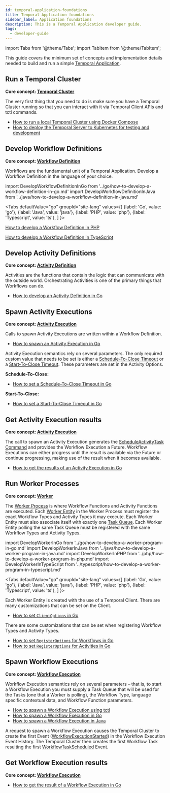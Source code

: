 ```yaml
---
id: temporal-application-foundations
title: Temporal Application foundations
sidebar_label: Application foundations
description: This is a Temporal Application developer guide.
tags:
  - developer-guide
---
```


import Tabs from '@theme/Tabs';
import TabItem from '@theme/TabItem';

This guide covers the minimum set of concepts and implementation details needed to build and run a simple [Temporal Application](/docs/concepts/what-is-a-temporal-application).

## Run a Temporal Cluster

**Core concept: [Temporal Cluster](/docs/concepts/what-is-a-temporal-cluster)**

The very first thing that you need to do is make sure you have a Temporal Cluster running so that you can interact with it via Temporal Client APIs and tctl commands.

- [How to run a local Temporal Cluster using Docker Compose](/docs/cluster/how-to-quickly-install-the-temporal-cluster-using-docker-compose)
- [How to deploy the Temporal Server to Kubernetes for testing and development](/docs/cluster/how-to-deploy-temporal-to-kubernetes-for-testing-and-development)

## Develop Workflow Definitions

**Core concept: [Workflow Definition](/docs/concepts/what-is-a-workflow-definition)**

Workflows are the fundamental unit of a Temporal Application.
Develop a Workflow Definition in the language of your choice.

import DevelopWorkflowDefinitionInGo from '../go/how-to-develop-a-workflow-definition-in-go.md'
import DevelopWorkflowDefinitionInJava from '../java/how-to-develop-a-workflow-definition-in-java.md'

<Tabs
defaultValue="go"
groupId="site-lang"
values={[
{label: 'Go', value: 'go'},
{label: 'Java', value: 'java'},
{label: 'PHP', value: 'php'},
{label: 'Typescript', value: 'ts'},
]
}>

<TabItem value="go">

<DevelopWorkflowDefinitionInGo/>

</TabItem>
<TabItem value="java">

<DevelopWorkflowDefinitionInJava/>

</TabItem>
<TabItem value="php">

[How to develop a Workflow Definition in PHP](/docs/php/workflows)

</TabItem>
<TabItem value="ts">

[How to develop a Workflow Definition in TypeScript](/docs/typescript/workflows/#how-to-write-a-workflow-function)

</TabItem>
</Tabs>

<!--
- [How to develop a Workflow Definition in Go](/docs/go/how-to-develop-a-workflow-definition-in-go)
- [How to develop a Workflow Definition in Java](/docs/java/how-to-develop-a-workflow-definition-in-java) -->

## Develop Activity Definitions

**Core concept: [Activity Definition](/docs/concepts/what-is-an-activity-definition)**

Activities are the functions that contain the logic that can communicate with the outside world.
Orchestrating Activities is one of the primary things that Workflows can do.

- [How to develop an Activity Definition in Go](/docs/go/how-to-develop-an-activity-definition-in-go)

## Spawn Activity Executions

**Core concept: [Activity Execution](/docs/concepts/what-is-an-activity-execution)**

Calls to spawn Activity Executions are written within a Workflow Definition.

- [How to spawn an Activity Execution in Go](/docs/go/how-to-spawn-an-activity-execution-in-go)

Activity Execution semantics rely on several parameters.
The only required custom value that needs to be set is either a [Schedule-To-Close Timeout](/docs/concepts/what-is-a-start-to-close-timeout) or a [Start-To-Close Timeout](/docs/concepts/what-is-a-start-to-close-timeout).
These parameters are set in the Activity Options.

**Schedule-To-Close:**

- [How to set a Schedule-To-Close Timeout in Go](/docs/go/how-to-set-activityoptions-in-go/#scheduletoclosetimeout)

**Start-To-Close:**

- [How to set a Start-To-Close Timeout in Go](/docs/go/how-to-set-activityoptions-in-go/#starttoclosetimeout)

## Get Activity Execution results

**Core concept: [Activity Execution](/docs/concepts/what-is-an-activity-execution)**

The call to spawn an Activity Execution generates the [ScheduleActivityTask Command](/docs/concepts/what-is-a-command/#scheduleactivitytask) and provides the Workflow Execution a Future.
Workflow Executions can either progress until the result is available via the Future or continue progressing, making use of the result when it becomes available.

- [How to get the results of an Activity Execution in Go](/docs/go/how-to-get-the-result-of-an-activity-execution-in-go)

## Run Worker Processes

**Core concept: [Worker](/docs/concepts/what-is-a-worker)**

The [Worker Process](/docs/concepts/what-is-a-worker-process) is where Workflow Functions and Activity Functions are executed.
Each [Worker Entity](/docs/concepts/what-is-a-worker-entity) in the Worker Process must register the exact Workflow Types and Activity Types it may execute.
Each Worker Entity must also associate itself with exactly one [Task Queue](/docs/concepts/what-is-a-task-queue).
Each Worker Entity polling the same Task Queue must be registered with the same Workflow Types and Activity Types.

<!-- - [How to develop a Worker Program in Go](/docs/go/how-to-develop-a-worker-program-in-go)
- [How to develop a Worker Program in Java](/docs/java/how-to-develop-a-worker-program-in-java)
- [How to develop a Worker Program in PHP](/docs/php/how-to-develop-a-worker-program-in-php)
- [How to develop a Worker Program in TypeScript](/docs/typescript/how-to-develop-a-worker-program-in-typescript) -->

import DevelopWorkerInGo from '../go/how-to-develop-a-worker-program-in-go.md'
import DevelopWorkerInJava from '../java/how-to-develop-a-worker-program-in-java.md'
import DevelopWorkerInPHP from '../php/how-to-develop-a-worker-program-in-php.md'
import DevelopWorkerInTypeScript from '../typescript/how-to-develop-a-worker-program-in-typescript.md'

<Tabs
defaultValue="go"
groupId="site-lang"
values={[
{label: 'Go', value: 'go'},
{label: 'Java', value: 'java'},
{label: 'PHP', value: 'php'},
{label: 'Typescript', value: 'ts'},
]
}>

<TabItem value="go">

<DevelopWorkerInGo/>

</TabItem>
<TabItem value="java">

<DevelopWorkerInJava/>

</TabItem>
<TabItem value="php">

<DevelopWorkerInPHP/>

</TabItem>
<TabItem value="ts">

<DevelopWorkerInTypeScript/>

</TabItem>
</Tabs>

Each Worker Entity is created with the use of a Temporal Client.
There are many customizations that can be set on the Client.

- [How to set `ClientOptions` in Go](/docs/go/how-to-set-clientoptions-in-go)

There are some customizations that can be set when registering Workflow Types and Activity Types.

- [How to set `RegisterOptions` for Workflows in Go](/docs/go/how-to-set-registerworkflowoptions-in-go)
- [How to set `RegisterOptions` for Activities in Go](/docs/go/how-to-set-registeractivityoptions-in-go)

## Spawn Workflow Executions

**Core concept: [Workflow Execution](/docs/concepts/what-is-a-workflow-execution)**

Workflow Execution semantics rely on several parameters – that is, to start a Workflow Execution you must supply a Task Queue that will be used for the Tasks (one that a Worker is polling), the Workflow Type, language specific contextual data, and Workflow Function parameters.

- [How to spawn a Workflow Execution using tctl](/docs/tctl/workflow/start)
- [How to spawn a Workflow Execution in Go](/docs/go/how-to-spawn-a-workflow-execution-in-go)
- [How to spawn a Workflow Execution in Java](/docs/java/how-to-spawn-a-workflow-execution-in-java)

A request to spawn a Workflow Execution causes the Temporal Cluster to create the first Event ([WorkflowExecutionStarted](/docs/concepts/what-is-an-event#workflowexecutionstarted)) in the Workflow Execution Event History.
The Temporal Cluster then creates the first Workflow Task resulting the first [WorkflowTaskScheduled](/docs/concepts/what-is-an-event/#workflowtaskscheduled) Event.

## Get Workflow Execution results

**Core concept: [Workflow Execution](/docs/concepts/what-is-a-workflow-execution)**

- [How to get the result of a Workflow Execution in Go](/docs/go/how-to-get-the-result-of-a-workflow-execution-in-go)
